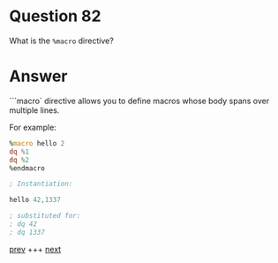 
# Question 82


What is the `%macro` directive?


# Answer




```macro` directive allows you to define macros whose body spans over multiple 
lines.

For example:

```asm
%macro hello 2
dq %1
dq %2
%endmacro          

; Instantiation:

hello 42,1337

; substituted for:
; dq 42
; dq 1337
```


[prev](081.md) +++ [next](083.md)
